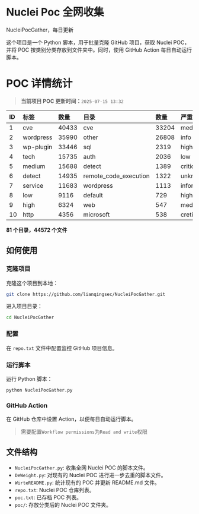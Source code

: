 # Nuclei Poc 全网收集
NucleiPocGather，每日更新

这个项目是一个 Python 脚本，用于批量克隆 GitHub 项目，获取 Nuclei POC，并将 POC 按类别分类存放到文件夹中。同时，使用 GitHub Action 每日自动运行脚本。
# POC 详情统计

> **当前项目 POC 更新时间：**`2025-07-15 13:32`

| ID | 标签      | 数量 | 目录       | 数量 | 严重性   | 数量 |
|:---| :-------- | :--- | :--------- | :--- | :------- | :--- |
| 1 | cve | 40433 | cve | 33204 | medium | 22021 |
| 2 | wordpress | 35990 | other | 26808 | info | 21395 |
| 3 | wp-plugin | 33446 | sql | 2319 | high | 13547 |
| 4 | tech | 15735 | auth | 2036 | low | 10306 |
| 5 | medium | 15688 | detect | 1389 | critical | 7529 |
| 6 | detect | 14935 | remote_code_execution | 1322 | unknown | 99 |
| 7 | service | 11683 | wordpress | 1113 | informative | 17 |
| 8 | low | 9116 | default | 729 | hight | 16 |
| 9 | high | 6324 | web | 547 | meduim | 4 |
| 10 | http | 4356 | microsoft | 538 | cretical | 2 |

**81 个目录，44572 个文件**
## 如何使用

### 克隆项目

克隆这个项目到本地：

```bash
git clone https://github.com/lianqingsec/NucleiPocGather.git
```

进入项目目录：

```bash
cd NucleiPocGather
```

### 配置

在 `repo.txt` 文件中配置监控 GitHub 项目信息。

### 运行脚本

运行 Python 脚本：

```bash
python NucleiPocGather.py
```

### GitHub Action

在 GitHub 仓库中设置 Action，以便每日自动运行脚本。

> 需要配置`Workflow permissions`为`Read and write`权限

## 文件结构

- `NucleiPocGather.py`: 收集全网 Nuclei POC 的脚本文件。
- `DeWeight.py`: 对现有的 Nuclei POC 进行进一步去重的脚本文件。
- `WirteREADME.py`: 统计现有的 POC 并更新 README.md 文件。
- `repo.txt`: Nuclei POC 仓库列表。
- `poc.txt`: 已存档 POC 列表。
- `poc/`: 存放分类后的 Nuclei POC 文件夹。


